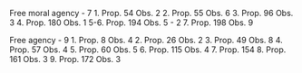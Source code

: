 
Free moral agency - 7
	1. Prop. 54 Obs. 2
	2. Prop. 55 Obs. 6
	3. Prop. 96 Obs. 3
	4. Prop. 180 Obs. 1
	5-6. Prop. 194 Obs. 5 - 2
	7. Prop. 198 Obs. 9

Free agency - 9
    1. Prop. 8  Obs. 4
    2. Prop. 26 Obs. 2
    3. Prop. 49 Obs. 8
    4. Prop. 57 Obs. 4
    5. Prop. 60 Obs. 5
    6. Prop. 115 Obs. 4
    7. Prop. 154
    8. Prop. 161 Obs. 3
    9. Prop. 172 Obs. 3
    
    
    
     